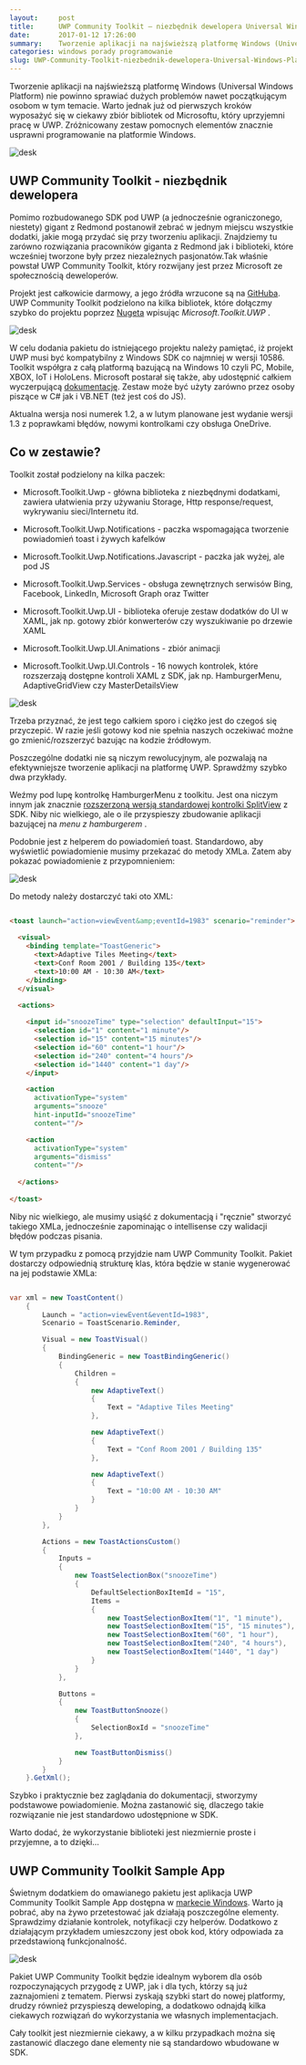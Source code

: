 ```yaml
---
layout:     post
title:      UWP Community Toolkit — niezbędnik dewelopera Universal Windows Platform
date:       2017-01-12 17:26:00
summary:    Tworzenie aplikacji na najświeższą platformę Windows (Universal Windows Platform) nie powinno sprawiać dużych problemów nawet początkującym osobom w tym temacie. Warto jednak już od pierwszych kroków wyposażyć się w ciekawy zbiór bibliotek od Microsoftu, który uprzyjemni pracę w UWP. Zróżnicowany zestaw pomocnych elementów znacznie usprawni programowanie na platformie Windows.UWP Community Toolkit...
categories: windows porady programowanie
slug: UWP-Community-Toolkit-niezbednik-dewelopera-Universal-Windows-Platform,78412.html
---
```




Tworzenie aplikacji na najświeższą platformę Windows (Universal Windows Platform) nie powinno sprawiać dużych problemów nawet początkującym osobom w tym temacie. Warto jednak już od pierwszych kroków wyposażyć się w ciekawy zbiór bibliotek od Microsoftu, który uprzyjemni pracę w UWP. Zróżnicowany zestaw pomocnych elementów znacznie usprawni programowanie na platformie Windows.


![desk](https://raw.githubusercontent.com/djfoxer/djfoxer.github.io/master/_img/2017-1-12-_26_/g_-_608x405_-_-_78412x20170112003503_0.jpg)



## UWP Community Toolkit - niezbędnik dewelopera
 
Pomimo rozbudowanego SDK pod UWP (a jednocześnie ograniczonego, niestety) gigant z Redmond postanowił zebrać w jednym miejscu wszystkie dodatki, jakie mogą przydać się przy tworzeniu aplikacji. Znajdziemy tu zarówno rozwiązania pracowników giganta z Redmond jak i biblioteki, które wcześniej tworzone były przez niezależnych pasjonatów.Tak właśnie powstał UWP Community Toolkit, który rozwijany jest przez Microsoft ze społecznością deweloperów. 


Projekt jest całkowicie darmowy, a jego źródła wrzucone są na [GitHuba](https://github.com/Microsoft/UWPCommunityToolkit). UWP Community Toolkit podzielono na kilka bibliotek, które dołączmy szybko do projektu poprzez [Nugeta](https://www.nuget.org/packages/Microsoft.Toolkit.Uwp/) wpisując  *Microsoft.Toolkit.UWP* .


![desk](https://raw.githubusercontent.com/djfoxer/djfoxer.github.io/master/_img/2017-1-12-_26_/g_-_608x405_-_-_78412x20170112003325_0.png)


W celu dodania pakietu do istniejącego projektu należy pamiętać, iż projekt UWP musi być kompatybilny  z Windows SDK co najmniej w wersji 10586. Toolkit współgra z całą platformą bazującą na Windows 10 czyli PC, Mobile, XBOX, IoT i HoloLens. Microsoft postarał się także, aby udostępnić całkiem  wyczerpującą [dokumentację](http://docs.uwpcommunitytoolkit.com/en/master/). Zestaw może być użyty zarówno przez osoby piszące w C# jak i VB.NET (też jest coś do JS).

Aktualna wersja nosi numerek 1.2, a w lutym planowane jest wydanie wersji 1.3 z poprawkami błędów, nowymi kontrolkami czy obsługa OneDrive.


## Co w zestawie?


Toolkit został podzielony na kilka paczek:



  * Microsoft.Toolkit.Uwp - główna biblioteka z niezbędnymi dodatkami, zawiera ułatwienia przy używaniu Storage, Http response/request, wykrywaniu sieci/Internetu itd.



  * Microsoft.Toolkit.Uwp.Notifications - paczka wspomagająca tworzenie powiadomień toast i żywych kafelków 



  * Microsoft.Toolkit.Uwp.Notifications.Javascript - paczka jak wyżej, ale pod JS



  * Microsoft.Toolkit.Uwp.Services - obsługa zewnętrznych serwisów Bing, Facebook, LinkedIn, Microsoft Graph oraz Twitter



  * Microsoft.Toolkit.Uwp.UI - biblioteka oferuje zestaw dodatków do UI w XAML, jak np. gotowy zbiór konwerterów czy wyszukiwanie po drzewie XAML 



  * Microsoft.Toolkit.Uwp.UI.Animations - zbiór animacji



  * Microsoft.Toolkit.Uwp.UI.Controls - 16 nowych kontrolek, które rozszerzają dostępne kontroli XAML z SDK, jak np. HamburgerMenu, AdaptiveGridView czy MasterDetailsView 





![desk](https://raw.githubusercontent.com/djfoxer/djfoxer.github.io/master/_img/2017-1-12-_26_/g_-_608x405_-_-_78412x20170110235223_0.png)
 

Trzeba przyznać, że jest tego całkiem sporo i ciężko jest do czegoś się przyczepić. W razie jeśli gotowy kod nie spełnia naszych oczekiwać możne go zmienić/rozszerzyć bazując na kodzie źródłowym.

Poszczególne dodatki nie są niczym rewolucyjnym, ale pozwalają na efektywniejsze tworzenie aplikacji na platformę UWP. Sprawdźmy szybko dwa przykłady.

Weźmy pod lupę kontrolkę HamburgerMenu z toolkitu. Jest ona niczym innym jak znacznie [rozszerzoną wersją standardowej kontrolki SplitView](https://github.com/Microsoft/UWPCommunityToolkit/blob/master/Microsoft.Toolkit.Uwp.UI.Controls/HamburgerMenu/HamburgerMenu.xaml) z SDK. Niby nic wielkiego, ale o ile przyspieszy zbudowanie aplikacji bazującej na  *menu z hamburgerem* .



Podobnie jest z helperem do powiadomień toast. Standardowo, aby wyświetlić powiadomienie musimy przekazać do metody XMLa. Zatem aby pokazać powiadomienie z przypomnieniem:


![desk](https://raw.githubusercontent.com/djfoxer/djfoxer.github.io/master/_img/2017-1-12-_26_/g_-_608x405_-_-_78412x20170112000715_0.PNG)


Do metody należy dostarczyć taki oto XML:


```html

<toast launch="action=viewEvent&amp;eventId=1983" scenario="reminder">
  
  <visual>
    <binding template="ToastGeneric">
      <text>Adaptive Tiles Meeting</text>
      <text>Conf Room 2001 / Building 135</text>
      <text>10:00 AM - 10:30 AM</text>
    </binding>
  </visual>

  <actions>
    
    <input id="snoozeTime" type="selection" defaultInput="15">
      <selection id="1" content="1 minute"/>
      <selection id="15" content="15 minutes"/>
      <selection id="60" content="1 hour"/>
      <selection id="240" content="4 hours"/>
      <selection id="1440" content="1 day"/>
    </input>

    <action
      activationType="system"
      arguments="snooze"
      hint-inputId="snoozeTime"
      content=""/>

    <action
      activationType="system"
      arguments="dismiss"
      content=""/>
    
  </actions>
  
</toast>

```


Niby nic wielkiego, ale musimy usiąść z dokumentacją i "ręcznie" stworzyć takiego XMLa, jednocześnie zapominając o intellisense czy walidacji błędów podczas pisania.

W tym przypadku z pomocą przyjdzie nam UWP Community Toolkit. Pakiet dostarczy odpowiednią strukturę klas, która będzie w stanie wygenerować na jej podstawie XMLa:


```csharp

var xml = new ToastContent()
    {
        Launch = "action=viewEvent&eventId=1983",
        Scenario = ToastScenario.Reminder,

        Visual = new ToastVisual()
        {
            BindingGeneric = new ToastBindingGeneric()
            {
                Children =
                {
                    new AdaptiveText()
                    {
                        Text = "Adaptive Tiles Meeting"
                    },

                    new AdaptiveText()
                    {
                        Text = "Conf Room 2001 / Building 135"
                    },

                    new AdaptiveText()
                    {
                        Text = "10:00 AM - 10:30 AM"
                    }
                }
            }
        },

        Actions = new ToastActionsCustom()
        {
            Inputs =
            {
                new ToastSelectionBox("snoozeTime")
                {
                    DefaultSelectionBoxItemId = "15",
                    Items =
                    {
                        new ToastSelectionBoxItem("1", "1 minute"),
                        new ToastSelectionBoxItem("15", "15 minutes"),
                        new ToastSelectionBoxItem("60", "1 hour"),
                        new ToastSelectionBoxItem("240", "4 hours"),
                        new ToastSelectionBoxItem("1440", "1 day")
                    }
                }
            },

            Buttons =
            {
                new ToastButtonSnooze()
                {
                    SelectionBoxId = "snoozeTime"
                },

                new ToastButtonDismiss()
            }
        }
    }.GetXml();


```


Szybko i praktycznie bez zaglądania do dokumentacji, stworzymy podstawowe powiadomienie. Można zastanowić się, dlaczego takie rozwiązanie nie jest standardowo udostępnione w SDK.

Warto dodać, że wykorzystanie biblioteki jest niezmiernie proste i przyjemne, a to dzięki...


## UWP Community Toolkit Sample App

Świetnym dodatkiem do omawianego pakietu jest aplikacja UWP Community Toolkit Sample App dostępna w [markecie Windows](https://www.microsoft.com/pl-pl/store/p/uwp-community-toolkit-sample-app/9nblggh4tlcq). Warto ją pobrać, aby na żywo przetestować jak działają poszczególne elementy. Sprawdzimy działanie kontrolek, notyfikacji czy helperów. Dodatkowo z działającym przykładem umieszczony jest obok kod, który odpowiada za przedstawioną funkcjonalność.


![desk](https://raw.githubusercontent.com/djfoxer/djfoxer.github.io/master/_img/2017-1-12-_26_/g_-_608x405_-_-_78412x20170111001453_0.png)



Pakiet UWP Community Toolkit będzie idealnym wyborem dla osób rozpoczynających przygodę z UWP, jak i dla tych, którzy są już zaznajomieni z tematem. Pierwsi zyskają szybki start do nowej platformy, drudzy również przyspieszą deweloping, a dodatkowo odnajdą kilka ciekawych rozwiązań do wykorzystania we własnych implementacjach.

Cały toolkit jest niezmiernie ciekawy, a w kilku przypadkach można się zastanowić dlaczego dane elementy nie są standardowo wbudowane w SDK.
